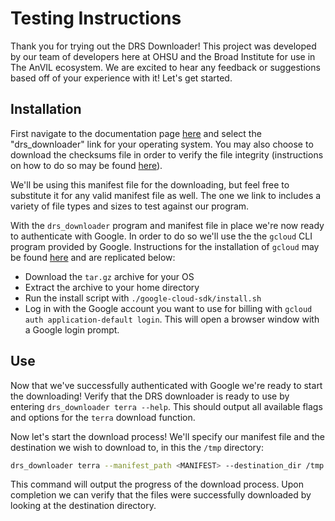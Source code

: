 # Testing Instructions

Thank you for trying out the DRS Downloader! This project was developed by our team of developers here at OHSU and the Broad Institute for use in The AnVIL ecosystem. We are excited to hear any feedback or suggestions based off of your experience with it! Let's get started.

## Installation

First navigate to the documentation page [here](https://ohsu-comp-bio.github.io/drs_downloader/index.html#installation) and select the "drs_downloader" link for your operating system. You may also choose to download the checksums file in order to verify the file integrity (instructions on how to do so may be found [here](https://ohsu-comp-bio.github.io/drs_downloader/index.html#checksum-verification)).

We'll be using this manifest file for the downloading, but feel free to substitute it for any valid manifest file as well. The one we link to includes a variety of file types and sizes to test against our program.

With the `drs_downloader` program and manifest file in place we're now ready to authenticate with Google. In order to do so we'll use the the `gcloud` CLI program provided by Google. Instructions for the installation of `gcloud` may be found [here](https://cloud.google.com/sdk/docs/install) and are replicated below:
- Download the `tar.gz` archive for your OS
- Extract the archive to your home directory
- Run the install script with `./google-cloud-sdk/install.sh`
- Log in with the Google account you want to use for billing with `gcloud auth application-default login`. This will open a browser window with a Google login prompt.

## Use

Now that we've successfully authenticated with Google we're ready to start the downloading! Verify that the DRS downloader is ready to use by entering `drs_downloader terra --help`. This should output all available flags and options for the `terra` download function.

Now let's start the download process! We'll specify our manifest file and the destination we wish to download to, in this the `/tmp` directory:

```sh
drs_downloader terra --manifest_path <MANIFEST> --destination_dir /tmp
```

This command will output the progress of the download process. Upon completion we can verify that the files were successfully downloaded by looking at the destination directory.

